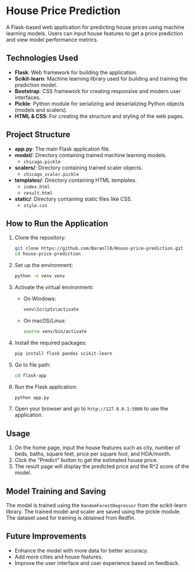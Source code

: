﻿# House Price Prediction

A Flask-based web application for predicting house prices using machine learning models. Users can input house features to get a price prediction and view model performance metrics.

## Technologies Used

- **Flask**: Web framework for building the application.
- **Scikit-learn**: Machine learning library used for building and training the prediction model.
- **Bootstrap**: CSS framework for creating responsive and modern user interfaces.
- **Pickle**: Python module for serializing and deserializing Python objects (models and scalers).
- **HTML & CSS**: For creating the structure and styling of the web pages.

## Project Structure

- **app.py**: The main Flask application file.
- **model/**: Directory containing trained machine learning models.
    - `chicago.pickle`
- **scalers/**: Directory containing trained scaler objects.
    - `chicago_scaler.pickle`
- **templates/**: Directory containing HTML templates.
    - `index.html`
    - `result.html`
- **static/**: Directory containing static files like CSS.
    - `style.css`

## How to Run the Application

1. Clone the repository:
    ```bash
    git clone https://github.com/Baranll0/House-price-prediction.git
    cd house-price-prediction
    ```
2. Set up the environment:
    ```bash
    python -m venv venv
    ```

3. Activate the virtual environment:
    - On Windows:
      ```bash
      venv\Scripts\activate
      ```
    - On macOS/Linux:
      ```bash
      source venv/bin/activate
      ```

4. Install the required packages:
    ```bash
    pip install flask pandas scikit-learn
    ```
5. Go to file path:
    ```bash
    cd flask-app
    ```
6. Run the Flask application:
    ```bash
    python app.py
    ```

7. Open your browser and go to `http://127.0.0.1:5000` to use the application.

## Usage

1. On the home page, input the house features such as city, number of beds, baths, square feet, price per square foot, and HOA/month.
2. Click the "Predict" button to get the estimated house price.
3. The result page will display the predicted price and the R^2 score of the model.

## Model Training and Saving

The model is trained using the `RandomForestRegressor` from the scikit-learn library. The trained model and scaler are saved using the pickle module. The dataset used for training is obtained from Redfin.

## Future Improvements

- Enhance the model with more data for better accuracy.
- Add more cities and house features.
- Improve the user interface and user experience based on feedback.
